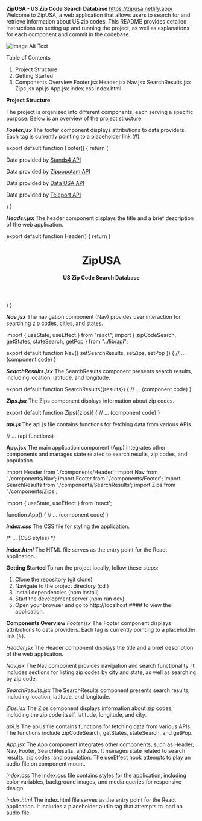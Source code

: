 **ZipUSA - US Zip Code Search Database**             https://zipusa.netlify.app/ 
Welcome to ZipUSA, a web application that allows users to search for and retrieve information about US zip codes. This README provides detailed instructions on setting up and running the project, as well as explanations for each component and commit in the codebase.

![Image Alt Text](https://drive.google.com/file/d/1zNOQk93slyUyK9OYu2wYvEFUVmoehBAS/view?usp=sharing)













Table of Contents

1. Project Structure
2. Getting Started
3. Components Overview
    Footer.jsx
    Header.jsx
    Nav.jsx
    SearchResults.jsx
    Zips.jsx
    api.js
    App.jsx
    index.css
    index.html

**Project Structure**

The project is organized into different components, each serving a specific purpose. Below is an overview of the project structure:

***Footer.jsx***
The footer component displays attributions to data providers. Each <a> tag is currently pointing to a placeholder link (#).

export default function Footer() {
    return (
        <footer>
            <p>Data provided by <a href="#" target="_blank">Stands4 API</a></p>
            <p>Data provided by <a href="#" target="_blank">Zippopotam API</a></p>
            <p>Data provided by <a href="#" target="_blank">Data USA API</a></p>
            <p>Data provided by <a href="#" target="_blank">Teleport API</a></p>
        </footer>
    )
}


***Header.jsx***
The header component displays the title and a brief description of the web application.

export default function Header() {
    return (
        <header>
            <h1>ZipUSA</h1>
            <h4>US Zip Code Search Database</h4>
        </header>
    )
}


***Nav.jsx***
The navigation component (Nav) provides user interaction for searching zip codes, cities, and states.

import { useState, useEffect } from "react";
import { zipCodeSearch, getStates, stateSearch, getPop } from "../lib/api";

export default function Nav({ setSearchResults, setZips, setPop }) {
    // ... (component code)
}


***SearchResults.jsx***
The SearchResults component presents search results, including location, latitude, and longitude.

export default function SearchResults({results}) {
    // ... (component code)
}


***Zips.jsx***
The Zips component displays information about zip codes.

export default function Zips({zips}) {
    // ... (component code)
}


***api.js***
The api.js file contains functions for fetching data from various APIs.

// ... (api functions)


**App.jsx**
The main application component (App) integrates other components and manages state related to search results, zip codes, and population.

import Header from './components/Header';
import Nav from './components/Nav';
import Footer from './components/Footer';
import SearchResults from './components/SearchResults';
import Zips from './components/Zips';

import { useState, useEffect } from 'react';

function App() {
    // ... (component code)
}


***index.css***
The CSS file for styling the application.

/* ... (CSS styles) */


***index.html***
The HTML file serves as the entry point for the React application.

<!doctype html>
<html lang="en">
  <head>
    <!-- ... (head content) -->
  </head>
  <body>
    <div id="root"></div>
    <script type="module" src="/src/main.jsx"></script>
    <!-- ... (audio tag) -->
  </body>
</html>


**Getting Started**
To run the project locally, follow these steps:

1.  Clone the repository (git clone)
2.  Navigate to the project directory (cd )
3.  Install dependencies (npm install)
4.  Start the development server (npm run dev)
5.  Open your browser and go to http://localhost:#### to view the application.


**Components Overview**
*Footer.jsx*
The Footer component displays attributions to data providers. Each <a> tag is currently pointing to a placeholder link (#).

*Header.jsx*
The Header component displays the title and a brief description of the web application.

*Nav.jsx*
The Nav component provides navigation and search functionality. It includes sections for listing zip codes by city and state, as well as searching by zip code.

*SearchResults.jsx*
The SearchResults component presents search results, including location, latitude, and longitude.

*Zips.jsx*
The Zips component displays information about zip codes, including the zip code itself, latitude, longitude, and city.

*api.js*
The api.js file contains functions for fetching data from various APIs. The functions include zipCodeSearch, getStates, stateSearch, and getPop.

*App.jsx*
The App component integrates other components, such as Header, Nav, Footer, SearchResults, and Zips. It manages state related to search results, zip codes, and population. The useEffect hook attempts to play an audio file on component mount.

*index.css*
The index.css file contains styles for the application, including color variables, background images, and media queries for responsive design.

*index.html*
The index.html file serves as the entry point for the React application. It includes a placeholder audio tag that attempts to load an audio file.